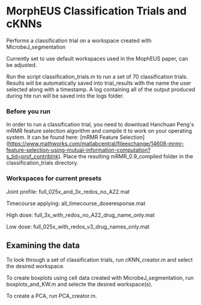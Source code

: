 # MorphEUS Classification Trials and cKNNs

Performs a classification trial on a workspace created with MicrobeJ_segmentation

Currently set to use default workspaces used in the MophEUS paper, can be adjusted.

Run the script classification_trials.m to run a set of 70 classification trials. Results will be automatically saved into trial_results with the name the user selected along with a timestamp. A log containing all of the output produced during hte run will be saved into the logs folder. 

### Before you run

In order to run a classification trial, you need to download Hanchuan Peng's mRMR feature selection algorithm and compile it to work on your operating system. It can be found here:
[mRMR Feature Selection] (https://www.mathworks.com/matlabcentral/fileexchange/14608-mrmr-feature-selection-using-mutual-information-computation?s_tid=prof_contriblnk). Place the resulting mRMR_0.9_compiled folder in the classification_trials directory.


### Workspaces for current presets

Joint profile: full_025x_and_3x_redos_no_A22.mat

Timecourse applying: all_timecourse_doseresponse.mat

High dose: full_3x_with_redos_no_A22_drug_name_only.mat

Low dose: full_025x_with_redos_v3_drug_names_only.mat

## Examining the data

To look through a set of classification trials, run cKNN_creator.m and select the desired workspace. 

To create boxplots using cell data created with MicrobeJ_segmentation, run boxplots_and_KW.m and selecte the desired workspace(s).

To create a PCA, run PCA_creator.m. 
